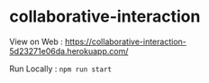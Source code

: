 # collaborative-interaction

View on Web : https://collaborative-interaction-5d23271e06da.herokuapp.com/

Run Locally : ```npm run start ```